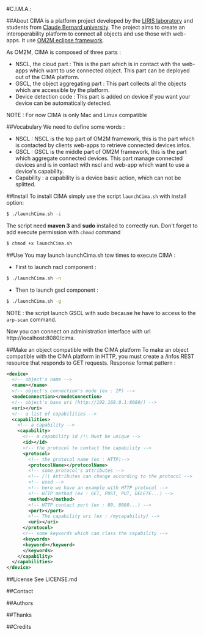 #C.I.M.A.:

##About
CIMA is a platform project developed by the [LIRIS laboratory](http://liris.cnrs.fr/) and students from [Claude Bernard university](www.univ-lyon1.fr/).
The project aims to create an interoperability platform to connect all objects and use those with web-apps. It use [OM2M eclipse framework](http://eclipse.org/om2m/).

As OM2M, CIMA is composed of three parts :
- NSCL, the cloud part :
This is the part which is in contact with the web-apps which want to use connected object. This part can be deployed out of the CIMA platform.
- GSCL, the object aggregating part :
This part collects all the objects which are accessible by the platform.
- Device detection code :
This part is added on device if you want your device can be automatically detected.

NOTE : For now CIMA is only Mac and Linux compatible

##Vocabulary
We need to define some words :
- NSCL : NSCL is the top part of OM2M framework, this is the part which is contacted by clients web-apps to retrieve connected devices infos.
- GSCL : GSCL is the middle part of OM2M framework, this is the part which aggregate connected devices. This part manage connected devices and is in contact with nscl and web-app which want to use a device's capability.
- Capability : a capability is a device basic action, which can not be splitted.

##Install
To install CIMA simply use the script `launchCima.sh` with install option:
```bash
$ ./launchCima.sh -i
```
The script need **maven 3** and **sudo** installed to correctly run.
Don't forget to add execute permission with `chmod` command
```bash
$ chmod +x launchCima.sh
```

##Use
You may launch launchCima.sh tow times to execute CIMA :

 - First to launch nscl component :
```bash
$ ./launchCima.sh -n
```
 - Then to launch gscl component :
```bash
$ ./launchCima.sh -g
```
NOTE : the script launch GSCL with sudo because he have to access to the `arp-scan` command.

Now you can connect on administration interface with url http://localhost:8080/cima.

##Make an object compatible with the CIMA platform
To make an object compatible with the CIMA platform in HTTP, you must create a /infos REST resource that responds to GET requests.
Response format pattern :
```xml
<device>
  <!-- object's name -->
  <name></name>
  <!-- object's connection's mode (ex : IP) -->
  <modeConnection></modeConnection>
  <!-- object's base uri (http://192.168.0.1:8080/) -->
  <uri></uri>
  <!-- a list of capabilities -->
  <capabilities>
    <!-- a capability -->
    <capability>
      <!-- a capability id /!\ Must be unique -->
      <id></id>
      <!-- the protocol to contact the capability -->
      <protocol>
        <!-- the protocol name (ex : HTTP)-->
        <protocolName></protocolName>
        <!-- some protocol's attributes -->
        <!-- /!\ Attributes can change according to the protocol -->
        <!-- used -->
        <!-- here we have an example with HTTP protocol -->
        <!-- HTTP method (ex : GET, POST, PUT, DELETE...) -->
        <method></method>
        <!-- HTTP contact port (ex : 80, 8080...) -->
        <port></port>
        <!-- The capability uri (ex : /mycapability) -->
        <uri></uri>
      </protocol>
      <!-- some keywords which can class the capability -->
      <keywords>
      <keyword></keyword>
      </keywords>
    </capability>
  </capabilities>
</device>
```

##License
See LICENSE.md

##Contact

##Authors

##Thanks

##Credits
